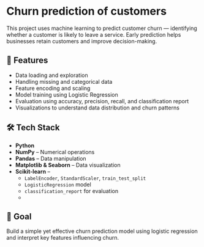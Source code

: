 # Churn prediction of customers
This project uses machine learning to predict customer churn — identifying whether a customer is likely to leave a service. Early prediction helps businesses retain customers and improve decision-making.

## 🚀 Features
- Data loading and exploration
- Handling missing and categorical data
- Feature encoding and scaling
- Model training using Logistic Regression
- Evaluation using accuracy, precision, recall, and classification report
- Visualizations to understand data distribution and churn patterns

## 🛠️ Tech Stack
- **Python**
- **NumPy** – Numerical operations
- **Pandas** – Data manipulation
- **Matplotlib & Seaborn** – Data visualization
- **Scikit-learn** – 
  - `LabelEncoder`, `StandardScaler`, `train_test_split`
  - `LogisticRegression` model
  - `classification_report` for evaluation
  - 
## 📌 Goal
Build a simple yet effective churn prediction model using logistic regression and interpret key features influencing churn.
